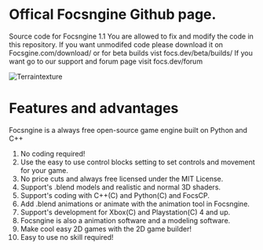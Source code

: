 # Offical Focsngine Github page. 
Source code for Focsngine 1.1
You are allowed to fix and modify the code in this repository.
If you want unmodifed code please download it on Focsgine.com/download/ or for beta builds vist focs.dev/beta/builds/
If you want go to our support and forum page visit focs.dev/forum

![Terraintexture](https://user-images.githubusercontent.com/87952671/129399305-d97ac158-bb6b-41af-8399-76827a8eaf4a.png)

# Features and advantages
Focsngine is a always free open-source game engine built on Python and C++
1. No coding required! 
2. Use the easy to use control blocks setting to set controls and movement for your game.
4. No price cuts and always free licensed under the MIT License.
5. Support's .blend models and realistic and normal 3D shaders.
6. Support's coding with C++(C) and Python(C) and FocsCP.
7. Add .blend animations or animate with the animation tool in Focsngine. 
8. Support's development for Xbox(C) and Playstation(C) 4 and up.
9. Focsngine is also a animation software and a modeling software.
10. Make cool easy 2D games with the 2D game builder!
11. Easy to use no skill required!
